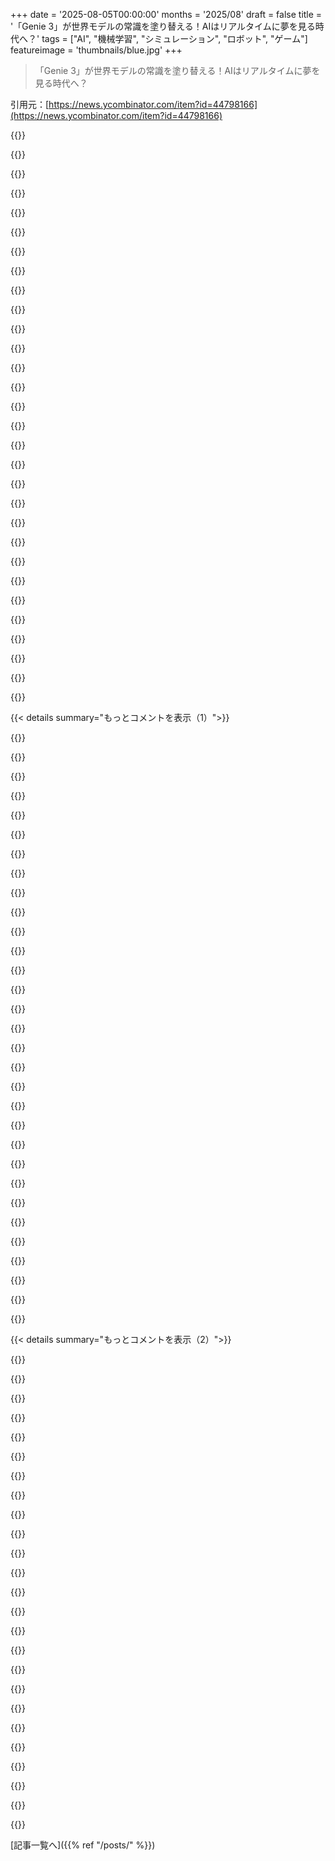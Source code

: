 +++
date = '2025-08-05T00:00:00'
months = '2025/08'
draft = false
title = '「Genie 3」が世界モデルの常識を塗り替える！AIはリアルタイムに夢を見る時代へ？'
tags = ["AI", "機械学習", "シミュレーション", "ロボット", "ゲーム"]
featureimage = 'thumbnails/blue.jpg'
+++

> 「Genie 3」が世界モデルの常識を塗り替える！AIはリアルタイムに夢を見る時代へ？

引用元：[https://news.ycombinator.com/item?id=44798166](https://news.ycombinator.com/item?id=44798166)




{{<matomeQuote body="「Genie 3」が720pリアルタイムで一貫性があるのは驚きだね。スケーリングでここまでできるとはね！試した人によると、物理、多人数対戦、長い指示、行動範囲はまだ課題だって。でも、将来のロボットが夢で学習する可能性が見えたよ。これはすごい。https://x.com/tejasdkulkarni/status/1952737669894574264" userName="modeless" createdAt="2025/08/05 14:39:25" color="#ff5733">}}




{{<matomeQuote body="「将来のロボットは夢で学ぶかも」って予言的だね。本当に近い将来、12～18ヶ月で現実になりそうだよ。" userName="diwank" createdAt="2025/08/05 15:39:14" color="">}}




{{<matomeQuote body="スケーリングだけでこんなブレイクスルーが起きるなんて信じられないね。奇跡じゃない？まるで偶然すごい発見をしてるみたいだよ。" userName="ivape" createdAt="2025/08/05 15:30:37" color="">}}




{{<matomeQuote body="スケーリングだけでブレイクスルーが起きるのが信じられないって？AIラボのトップはみんな最初から言ってたことだよ。あれこれ言う人は、彼らが資金欲しさに嘘ついてるって言ってるだけさ。" userName="silveraxe93" createdAt="2025/08/05 15:33:40" color="#45d325">}}




{{<matomeQuote body="試した人はGoogleに招待されたんだって。彼はちょっと熱心すぎるように見えるから、Googleが肯定的に書くことを期待して彼を選んだんじゃないかって感じちゃうね。" userName="casenmgreen" createdAt="2025/08/05 16:18:30" color="">}}




{{<matomeQuote body="ロケットを宇宙に飛ばしてすぐワームホール見つけるようなもんだよ。宇宙について科学的な知見はあっても、最初の数回の軌道周回でこんなに多くの発見をするなんてね…。" userName="ivape" createdAt="2025/08/05 15:35:14" color="">}}




{{<matomeQuote body="俺は間違ってるかもだけど、これは意味不明だね。ニューラルネットは元データから情報を作るけど、あくまで派生だよ。既存データから完全に新しい、高品質な学習データを自己生成なんてできないし、それで学習してもダメになるだけさ。" userName="casenmgreen" createdAt="2025/08/05 16:27:22" color="#38d3d3">}}




{{<matomeQuote body="肯定的に書くなんて条件はなかったと思うよ。他のテスターも「ゲームエンジンを置き換えない」って言ってるし。見てみてよ。<br>https://togelius.blogspot.com/2025/08/genie-3-and-future-of-..." userName="alphabetting" createdAt="2025/08/05 16:37:21" color="#ff33a1">}}




{{<matomeQuote body="進捗の速さに俺も驚いてるよ。数ヶ月前に世界モデルの出力操作がAAAゲームの次世代だって記事を書いたんだけど、当時は数年先だと思ってたんだ。Genie 3の進歩を見ると、GTA6が出る前に世界モデルがRockstarを食っちゃうなんて、マジで起こるかもね。https://kylekukshtel.com/diffusion-aaa-gamedev-doom-minecraf..." userName="kkukshtel" createdAt="2025/08/05 17:16:08" color="#38d3d3">}}




{{<matomeQuote body="ヨシャ・バッハは意識ってかなり単純なもの、十分複雑な生物に現れる創発的な特性だって仮説を立ててるんだ。俺たちはソフトウェアを継承しないから、認知機能は基礎的な構造から自力で立ち上がるしかないってね。もっと詳しく知りたければこのURLを見てみて。<br>https://media.ccc.de/v/38c3-self-models-of-loving-grace" userName="pantalaimon" createdAt="2025/08/05 15:52:51" color="#ff5c5c">}}




{{<matomeQuote body="＞RockstarがGTA6でワールドモデルにナーフスナイプされる<br>この意味がよく分かんないんだけど。GTAって別にただの”道をドライブするシミュレーター”じゃないだろ？グラフィックが毎年古くなっても、発売から何十年も楽しめるのは、意図的なクリエイティブで芸術的なビジョンがあるからだろ。最新グラフィックでGTAっぽいクローンを”バイブモデル”するやつが、本物のGTA6の人気を追い越すって言ってるの？それって、すごくありえないと思うな。" userName="ewoodrich" createdAt="2025/08/05 19:50:26" color="#ff5733">}}




{{<matomeQuote body="ロボットとは無関係のスタートアップに投資してるんだけど、彼らは深センにたくさん時間を費やしてるんだ。俺はロボット工学をすごく注目してて、彼らのCTOと中国で何を見てるかって話してたんだけど、この手のバージョンは既に実装されてるみたいだよ。" userName="neom" createdAt="2025/08/05 16:11:15" color="#ff33a1">}}




{{<matomeQuote body="＞俺たちはソフトウェアを継承しない<br>でもさ、どうなんだろうね。多くの動物種は、人間みたいに教わらなくても、特定の複雑な行動を”知ってる”んだよ。例えば巣作りとかね。「これが”基礎構造だけ”から創発される」って言うなら、それは「継承された」ソフトウェア（この場合はパンチカードみたいに考えるべきなのかな）ってことにならないの？" userName="CharlieDigital" createdAt="2025/08/05 19:48:29" color="#38d3d3">}}




{{<matomeQuote body="意識が明らかにないのに「ロボットの夢」って何なんだ？なんでこんなに擬人化したがるんだ？「夢で学習する」って一体何を意味してるんだよ？一晩でファインチューニングするってことか？だったらそう言えばいいだろ！" userName="dingnuts" createdAt="2025/08/05 16:16:25" color="">}}




{{<matomeQuote body="＞この技術がゲームエンジンを置き換えるとは思わない。今のモデルで、普通のゲームエンジンにあるような、とても精密で予測可能な編集ができるようには見えない。ゲームエンジンの本当の利点は、ゲーム開発チームが協力して、ゲームプロジェクトに小さくて局所的な変更を加えられることだってね。これについてしばらく考えてたんだけど、俺には明らかだよ。Minecraft（かそれに似たもの）を裏で動かせばいいんだ。ワールドをエンコードするためのデータ構造が必要なだけさ。変異、位置、永続性を可能にするためだよ。もしモデルに「ワールドメッシュ」のような追加パラメータが与えられたら、物の位置や色、テクスチャなんかを簡単に永続化できるんだ。そのデータ構造やサーバーは、CPUに負荷がかかるプロセスとして独立して動かせる。Genieでも何でもいいけど、”ワールドモデル”は単なるレンダラーだね。独占的な力学のせいでこうはならないだろうけど、いい未来ってのは、プロバイダー間でレンダラーをホットスワップできて、友達と同じゲームを違う見た目や雰囲気でプレイできる未来かもしれないね。同時に世界を違うように体験するんだ。（悲しいけど、勝者総取りか、いくつかの独立した垂直なサイロになるんだろうな。）もし俺がEpic GamesのTim Sweenyだったら、Unreal Engineの開発をすぐにやめて、この技術を調べ始めるだろうな。これはゲームと映画の両面で彼らを強化することになるからね。" userName="echelon" createdAt="2025/08/05 17:39:11" color="#ff5c5c">}}




{{<matomeQuote body="人は、望むように話すことを求められるんじゃなくて、すでに望むように話す履歴がある人だけを招かれるんだ。この現象はノーム・チョムスキーの大衆メディアに関する研究（例えばNY Timesは編集者に何をしろとは厳密に言わないけど、NY Timesが望むことを言いたい、あるいは特定の視点を持った編集者だけを雇うってことだね）で詳しく説明されてるよ。ソーシャルメディアのレビューにも同じことが言えるね。いつも絶賛するレビューを書く人を招待するんだ。" userName="SequoiaHope" createdAt="2025/08/05 18:23:43" color="">}}




{{<matomeQuote body="GTA VIのストーリーモードはワールドモデルには超えられないだろうけど、めちゃくちゃにして爆破する部分は、もしかしたら超えられるかもしれないね。多くの人はGTAでそうやって時間を過ごしてるんだ。ワールドモデルが、そのめちゃくちゃな状況に文脈を与えて面白くするのは、当分は無理だと思うんだけど、将来的にはどうかな？もしかしたらね。" userName="hhjinks" createdAt="2025/08/06 07:48:54" color="#38d3d3">}}




{{<matomeQuote body="ノームがその議論をしている箇所を知ってる？何年か前にどこでそれを知ったのか思い出そうとしてるんだ。理解を深めるために、もう一度見直したいんだよね。すごく普遍的な洞察だ。" userName="delusional" createdAt="2025/08/05 20:03:53" color="">}}




{{<matomeQuote body="Genie 3はゲーム制作を劇的に変える可能性を秘めてるね。POV、光源、ワールドメッシュを与えれば、レンダラーとしてすごく良いシステムになるかも。アイテムの説明を与えたり、初期ワールドを設定したりするだけで、想像力豊かなゲームを簡単に作れるようになるはず。開発効率が100倍になって、インディーのスタジオでもAAAタイトル並みの体験が作れるようになるって信じてるよ。ゲーム業界をぶっ壊すほどのインパクトがあるはず！" userName="K0balt" createdAt="2025/08/05 17:59:56" color="#ff5733">}}




{{<matomeQuote body="人間はソフトウェアを何も継承してないってのは本当かな？ハードウェアとソフトウェアっていう生物学への例えは、二元論じゃなくて連続体として捉えた方がいいと思うんだ。もしソフトウェアを継承してないとしても、アセンブリコードみたいなものは少なくとも継承してるんじゃないかな。認知機能がどうやって自己起動するのかって話、面白いね。" userName="glenstein" createdAt="2025/08/05 16:15:04" color="">}}




{{<matomeQuote body="この技術が普及したら、Epic GamesとかNintendo、その他多くの会社はマジでヤバい状況になると思うね。Unreal Engineなんて、複雑だし使いにくいし、もう終わりだろうな。開発者もゲーマーも不満だらけだし。ゲーム業界全体にイノベーターのジレンマが迫ってるけど、誰も気づいてないみたい。ゲーム作りがアイデアを言うだけでできるようになるなんてワクワクするけど、Googleがこれほどの力を持つのはめちゃくちゃ恐ろしいな。" userName="echelon" createdAt="2025/08/05 16:38:18" color="#ff5c5c">}}




{{<matomeQuote body="人間はインプットデータに依存してるのに、どうやって学習データ範囲外の情報を生み出すんだろうね？夢って、一種の正則化なんじゃないかな。訓練データで同じくらい性能が良いけど、もっとシンプルな構造を試すことで、汎化性能を高めてるのかも。より汎化する回路ができれば、入力データと同じくらい質が高いどころか、それを超えるデータも生成できるようになるんじゃないかな。" userName="scarmig" createdAt="2025/08/05 19:42:02" color="#38d3d3">}}




{{<matomeQuote body="部屋ごとに状態をキャッシュするみたいな構造化されたバージョンなら、ゲームでも使えるのは当然だと思うよ。GPT-3を見て「こんなの真面目なアプリケーションには使えない」って言ってるようなもんだよ。彼らのモデルの改善スピードはマジで尋常じゃないからね。" userName="make3" createdAt="2025/08/05 18:24:12" color="">}}




{{<matomeQuote body="「主要なAIラボのトップが最初から言ってた」って言うけど、”最初”っていつから？AIの研究は1950年代からあって、その頃から概念的・建築的なブレイクスルーが必要だって議論されてたんだよ。Jeff HawkinsとかDouglas Hofstadterとかの考えを見れば、パズルを解くっていう視点があったはず。今の「量が増えれば質も変わる」って考え方は、そのあたりのニュアンスが欠けてると思うな。" userName="glenstein" createdAt="2025/08/05 16:13:01" color="#ff33a1">}}




{{<matomeQuote body="ゲームの未来はMMORPGとかRPG化だと思ってたけど、AAA開発だとリスク高すぎてもう無理だね。西洋のAAAはリスク回避しすぎで、それが想像力を欠く原因だと思う。きれいな世界を作るだけじゃなくて、そこで何をするか、中身をどう埋めるかがマジで重要なんだ。サンドボックスMMORPGが生まれたのもそのためだよ。AIが3Dアーティストやアニメーターを置き換えるのはあり得るけど、それが一番のボトルネックじゃないんだよね。" userName="corimaith" createdAt="2025/08/06 00:23:22" color="#785bff">}}




{{<matomeQuote body="まず、Genie 3は客観的に見てマジですごい！だけど、ブレイクスルーとは呼ばないかな。GPT-3でニューラルネットワークとトランスフォーマー、そしてスケールがとんでもない効果を発揮するって分かって以来、AIはひたすら進化し続けてるだけなんだ。Genie-2のリリースから1年も経ってないのにこの速さは異常だけど、”新しい”ことは何も起きてないよ。ただとんでもない速度で改善が続いてるってだけ。" userName="silveraxe93" createdAt="2025/08/05 15:42:57" color="#45d325">}}




{{<matomeQuote body="ゲーム開発の効率が爆上がりして、ゲーム業界がひっくり返るかもね。個人でもAAAレベルのゲーム作れるようになって、Minecraftみたいなユーザー生成コンテンツが主流になる。YouTubeがYouGameになったら、Googleがインターネットの覇者になっちゃうって考えるとゾッとするわ。" userName="echelon" createdAt="2025/08/05 19:36:49" color="#ff5733">}}




{{<matomeQuote body="クリエイティブな人がGen AIと組めば、すげーものが作れると思うよ。「GTAクローン作って」じゃなくて、自分のビジョンをAIに伝えて、アセットとか細かい部分を具現化してもらう感じだね。" userName="mewpmewp2" createdAt="2025/08/06 08:09:12" color="">}}




{{<matomeQuote body="これはマジで有望な進歩だね。Demis Hassabisが話してたやつかも。公開クリップを見ての技術的な推測だけど、テクスチャが4フレームごとに飛ぶってことは、4x時間ダウンサンプリングのVAE使ってる可能性が高い。高速移動時の16x16のブロックは、VAEで16x16空間ダウンサンプリングしてるってことかも。最初のフレームが鮮明なのは、text-to-imageとimage-to-worldの組み合わせかもね。詳しくはDemis HassabisのツイートとDeepMindのブログを見てみて。<br>[1] https://x.com/demishassabis/status/1940248521111961988<br>[2] https://deepmind.google/api/blob/website/media/genie_environ..." userName="ollin" createdAt="2025/08/05 15:10:43" color="#ff5733">}}




{{<matomeQuote body="遅延についてだけど、ライブ動画見たらキー押してから画面が動くまで1.1秒くらいかかってるみたい。でもこれ、モデル自体のせいじゃなくて、配信のインフラが原因らしいよ。ライブ動画は[1] https://x.com/holynski_/status/1952756737800651144、解説記事は[2] https://togelius.blogspot.com/2025/08/genie-3-and-future-of-... をチェックしてみて。" userName="ollin" createdAt="2025/08/05 16:14:26" color="#ff5c5c">}}




{{< details summary="もっとコメントを表示（1）">}}

{{<matomeQuote body="不安な夢って、体が言うこと聞かなくて、思った通りにならないことあるよね？ブレーキ踏んでも車が止まらなかったり、犬にリードつけられなかったりとか。あれって、脳が環境をレンダリングしながら行動してるから、余計な遅延が出てるのかもね？" userName="rotexo" createdAt="2025/08/05 16:34:56" color="">}}




{{<matomeQuote body="脳って環境をレンダリングする必要はなくて、そこにいる「体験」をレンダリングしてるだけだよ。" userName="svdr" createdAt="2025/08/05 21:36:29" color="">}}




{{<matomeQuote body="まず、脳は環境を細かくレンダリングできるんだよ。俺は夢でもあんまりはっきり見えないけど、ほとんどの人は頭の中でちゃんと映像が見えるらしいし。あと、感覚入力ってそのまま経験してるんじゃなくて、脳が再構築してるってことが今じゃ結構明らかになってる。視神経の盲点を埋めるのがいい例だね。結局、世界モデルを常に作ってて、それを意識してるんだ。体験をレンダリングしてるってのは正しいけど、結構細かいから、ある意味世界もレンダリングしてるって言えるんじゃないかな。" userName="frabcus" createdAt="2025/08/06 06:35:58" color="#ff5c5c">}}




{{<matomeQuote body="目覚めてるときは感覚から入ってくるのを体験するけど、夢の中では、見てるとか聞いてるとかの「体験の再現」ができれば十分で、その体験につながる「感覚入力の再現」まではいらないってことだよ。" userName="svdr" createdAt="2025/08/07 18:20:46" color="">}}




{{<matomeQuote body="「キー押してから画面が動くまで1.1秒の遅延」ってことはさ、Stadiaよりマシなんじゃないの？" userName="blibble" createdAt="2025/08/06 00:07:02" color="">}}




{{<matomeQuote body="Genie 3はすごいけど、詳細が少なすぎるね。昔は研究論文があったのに、今は内容がほとんど共有されない。AIが研究よりビジネス優先になってて、約束と現実のギャップが心配だよ。学術研究への資金提供の変化も考えると、将来が不安だね。" userName="addisonj" createdAt="2025/08/05 16:08:55" color="#ff5c5c">}}




{{<matomeQuote body="どうやって動くのか、もっと詳しく知りたいな。研究論文とか技術レポートが全然ないのは残念。たぶん既存の動画生成モデルに移動方向とか視点角度の条件付けをしたやつかな？ゲームエンジンで学習した痕跡や、デモ動画での矛盾点もいくつか見つけたよ。" userName="Vipitis" createdAt="2025/08/05 22:00:03" color="#ff5733">}}




{{<matomeQuote body="2017年のTransformer論文以降、Googleは情報を隠すようになった気がするね。あの論文がGoogleの株価に大きな影響を与えたから、今はあまり公開したくないのかな。残念だけど。" userName="3abiton" createdAt="2025/08/06 08:49:54" color="">}}




{{<matomeQuote body="次のピクセルを予測するより、テクスチャやモデルを生成して、それをグラフィックカードでレンダリングする方がいいと思うんだ。そうすれば、モデルやカメラの位置も自由に調整できて、もっと柔軟性があるんじゃないかな。" userName="maerF0x0" createdAt="2025/08/05 21:50:29" color="#ff5c5c">}}




{{<matomeQuote body="ある程度のグラフィック精度を超えると、古典的なレンダリングより次のピクセルを予測する方が計算が安くなる時が来るよ。AIモデルは無限にズームできるし、従来のレンダリングだと難しい技術的な課題も多いからね。" userName="wolttam" createdAt="2025/08/05 22:44:06" color="#ff5733">}}




{{<matomeQuote body="AAAゲーム物理の仕事をしてるんだけど、AIが従来のレンダリングに取って代わるのは懐疑的だよ。モデルの構造上、線形性を回復するのが難しいし、無駄なパラメータも多いからね。でも、柔軟性のためなら、多少の不整合を許容してでも使うようになるかもね。DLSSみたいなものだ。" userName="m4nu3l" createdAt="2025/08/06 20:16:52" color="#45d325">}}




{{<matomeQuote body="将来は、環境の大まかな部分は人間が決めて、AIが細部を埋めるハイブリッドな形になるんじゃないかな。例えば、泥の地面って設定だけ人間がして、プレイヤーが穴を掘ったり、物を投げたりした時の泥の見た目や音、NPCの反応なんかはAIが全部作るとかね。" userName="brap" createdAt="2025/08/05 23:16:38" color="#45d325">}}




{{<matomeQuote body="「古典的なレンダリングよりピクセル予測が安くなる」って話だけど、もうDLSS 3のフレーム生成みたいに、そういうことは部分的に起こってるよ。ゲームによっては伝統的なレンダリングだけじゃ60FPSが出ないからね。" userName="lossolo" createdAt="2025/08/06 00:12:57" color="#ff33a1">}}




{{<matomeQuote body="従来のゲームとAIを二者択一で考えるんじゃなく、ハイブリッドがいいと思うよ。レンダリングなしのシンプルなゲームエンジンがAIに情報を提供して、AIが詳細を埋めるみたいな。エンジンとAIの新しい役割分担を考えるべきだね。" userName="energy123" createdAt="2025/08/06 06:57:24" color="#ff5733">}}




{{<matomeQuote body="それって、DLSS 3が使われるのはグラフィックの忠実度のためっていうより、単に最適化が足りないだけじゃないかな？" userName="corimaith" createdAt="2025/08/06 00:28:12" color="">}}




{{<matomeQuote body="試してみるね！風で揺れる木を想像してみて。古典的なレンダリングだと、物理シミュレーションや膨大なポリゴンで計算が大変なんだ。でも、十分な木の映像で学習した世界モデルなら、シミュレーションなしで「理にかなった」ピクセルを直接出力できる。人間の脳が予測で動くように、モデルも直感で現実世界を表現できるんだよ。" userName="wolttam" createdAt="2025/08/06 04:50:20" color="#ff5c5c">}}




{{<matomeQuote body="十分に進化したモデルって、結局は既存の3Dエンジンが数学的にやってることを真似るだけじゃないの？レンダリングでは、光の相互作用を「圧縮」すると、レンダリング方程式の潜在表現に行き着くと思うんだけどな。" userName="imadr" createdAt="2025/08/06 14:13:09" color="#ff5733">}}




{{<matomeQuote body="たぶん、もうその段階は過ぎてるよ。ピクセルやトークンはリアルタイムで確率的に予測されて、シェーディング済みのピクセルが一気に計算されるんだ。これがLLMのコアメカニズムだよ。光の計算を含めて次のピクセルを予測できるなら、光のシミュレーションはもう必要ないってこと。Genieの仕組み、俺も知りたいな。ハイブリッドなアプローチかもしれないけど。" userName="gond" createdAt="2025/08/06 18:33:32" color="#ff5733">}}




{{<matomeQuote body="モデルの多層は、最終的なシェーディングピクセルを予測する巨大な非線形方程式だよね。それがシェーダーがピクセルを一気に出すのとどう違うのか、俺にはわからないな。PBR計算なしでPBRピクセルをシミュレートできるとはとても思えないんだけど。例えば、sin(x)を計算するプログラムと同じように、モデルも結局はsin(x)の潜在的で圧縮されたバージョンじゃないのかな？" userName="imadr" createdAt="2025/08/07 18:34:35" color="#ff5c5c">}}




{{<matomeQuote body="この場合は、実際の木が風で揺れる様子からデータが取られるってことかな。でも、例えば架空のゲーム世界にあるエイリアン惑星で、ホコリがどう舞うかなんていうのは、まだまだ課題として残るよね。" userName="maerF0x0" createdAt="2025/08/06 18:15:37" color="">}}




{{<matomeQuote body="「「次のピクセルを予測する方が、決定的なものを作って動かすよりも優位に立つ世界を想像できない」ってことだけどさ。それって、作者が何かを生み出すんじゃなくて、ただモデルが夢見てるだけなのが気になるってこと？" userName="Terretta" createdAt="2025/08/06 01:49:48" color="">}}




{{<matomeQuote body="パススルーARってさ、シーンにいくつか物を加えたり、雑なリライティングをするだけじゃなくて、もっと高度なものが必要だよね。既存の方法だと、ただオブジェクトを貼り付けたみたいに見えちゃうし。Appleはライティング推定で改善してるけど、それもAIを使ってるのかもしれない。でも、ライティング合わせるだけじゃなく、もっと色々やりたいんだよな。" userName="cma" createdAt="2025/08/06 01:44:18" color="">}}




{{<matomeQuote body="「勝る」って、役に立つって意味？それともAGIへの重要な道筋って意味？" userName="energy123" createdAt="2025/08/06 00:52:22" color="">}}




{{<matomeQuote body="Genie 3がどんなシナリオで使えるか、すごく気になるな。フロー状態とか、瞑想、ゲーム、あと小説やビデオ制作みたいなクリエイティブな作業にも応用できそう。それに、こんなサイトも見つけたよ: https://www.genie3.fun/" userName="superfa" createdAt="2025/08/11 23:52:28" color="#ff5c5c">}}




{{<matomeQuote body="テキストの生成について。入力でテキスト情報がないと、はっきり読めるテキストはなかなか作られないみたいだね。画像AIがテキスト生成できなかった頃を思い出すよ。あれもすぐ改善されたけど。" userName="yanis_t" createdAt="2025/08/05 14:19:12" color="">}}




{{<matomeQuote body="画像AIがテキストを修正したら、次は手の生成がひどくなったよね。でも今は手もテキストも画像も良くなってるから、次はどこに欠点があるかウォーリーを探せみたいに探すんだろうな。最終的には、AIのウォーターマークが1/3ピクセルくらいの無限ズーム動画になるかもね。<br>個人的には、ストームトルーパーのvlogみたいな拡張動画をもっと見たいな。Runwayはいいけど、やっぱり高いんだよな。" userName="reactordev" createdAt="2025/08/05 14:30:46" color="#ff33a1">}}




{{<matomeQuote body="誰かが物理演算について言ってたけど、ゲームの面白い点は、一部が斬新で非現実的ってことだから、これは興味深い問題になるかもね。（リアルすぎるとつまらなくなるから）" userName="maerF0x0" createdAt="2025/08/05 21:52:24" color="#785bff">}}




{{<matomeQuote body="それはジャンルによるよね。シミュレーションゲームは、加速時間でリアルなシミュレーションを好むし、他のゲームは少しルールを曲げた物理演算の方が楽しい。Goat Simulatorみたいに変な物理演算だけのゲームがヒットすることもあるしね。<br>ウォーキングやランニングはNNでかなり解決済みだけど、乗り物のエンジンや物理演算のシミュレーションはまだだね。iRacingなんかはこういうモデルにすごく興味を持つと思うよ。<br>訂正、PINN’sっていうのがあるんだ。また新しい沼にはまっちゃったな…" userName="reactordev" createdAt="2025/08/05 22:15:47" color="#ff5733">}}




{{<matomeQuote body="テキスト問題が完全に解決したとは言えないな。かなり良くなったのは確かだけど、gpt-image-1でさえテキスト生成に失敗することが時々あるしね。" userName="TheAceOfHearts" createdAt="2025/08/05 14:36:22" color="">}}




{{<matomeQuote body="プロンプトと生成された黒板で、ダッシュがあるかないかが食い違ってる点に注目してほしいな。" userName="yencabulator" createdAt="2025/08/05 16:34:02" color="#785bff">}}

{{</details>}}




{{< details summary="もっとコメントを表示（2）">}}

{{<matomeQuote body="これは革命的だね。いつか来ると思ってたけど、ついに来たか。まだ制限はあるけど、これは始まりだよ。<br>ゲームエンジンだとエンジニアやソフトウェア開発者が三角形の配置とかピクセルマッピングを完璧にするけど、これはコンピュータがフレームごとに絵を描くみたいで、三角形の計算なんてしてないんだから。" userName="qwertox" createdAt="2025/08/05 21:18:46" color="#ff33a1">}}




{{<matomeQuote body="こんなに何度も現実を疑うようなプレゼンは見たことないな。完全に度肝を抜かれたよ。" userName="Oarch" createdAt="2025/08/05 14:50:04" color="">}}




{{<matomeQuote body="すごくクールだね！世界モデルにおける強化学習や模倣学習の研究をしたことがあるよ。ここのサイトがこの分野のいい入門書になるよ: https://worldmodels.github.io/<br>ロボティクスでこれらの手法が意味のある変化をもたらす時に一番興奮するね。RLはまだ、長期間で報酬が少ない非ゼロサム環境のタスクには不十分なんだ。仮想エージェントがうまく機能し始めたら、先行指標として注目すべきだね。仮想エージェントは物理的なものよりはるかに簡単だし。<br>さらに、シミュレーションと実際のダイナミクスの不一致（sim2real問題）も問題を難しくするけど、最近はドメインランダム化やオンライン修正で問題が少なくなってきたよ。<br>マルチスケール効果も難しい問題だね。ロボットの多くのアクションの時間スケールとタスクの時間スケールはかなり違うことがあるから。移動が最初に解決されたのは、それが周期的だからだと思う。<br>RLで規模を重視するならPufferAIを、ロボティクスで模倣/オフラインRLならPhysical Intelligenceを見てみて。" userName="_hark" createdAt="2025/08/05 16:58:40" color="#ff5733">}}




{{<matomeQuote body="生成AIの進化にどんどん憂鬱になるよ。創造性が指数関数的に奪われ、ツールでなく完全な代替を目指してるように見えるからね。クリエイティブな作品は共有されるのが本質なのに。<br>全ての仕事が自動化されたら、何が残る？脳をAI生成世界につなぎ、ドーパミン漬けになるのか？（TikTokみたいに）生計や経済はどうなるんだ？<br>フェルミのパラドックスの良い説明だ。技術・資源・地球が限界に達し、生きる価値を見失うのか？" userName="timeattack" createdAt="2025/08/05 15:44:25" color="#ff5733">}}




{{<matomeQuote body="音楽ってYouTubeやSpotifyで既に素晴らしいプロの曲が手軽に聴ける時代じゃん。AIで生成されたところで、今とそんなに変わる？" userName="skybrian" createdAt="2025/08/05 15:55:52" color="">}}




{{<matomeQuote body="音楽制作ってさ、努力や献身があって初めて本物が生まれるんだよ。AIが即座に音楽を作るようになれば、音楽はただの「商品」になっちゃうじゃん。" userName="Saline9515" createdAt="2025/08/05 16:09:45" color="#785bff">}}




{{<matomeQuote body="才能を磨いた人が報われる世界がいいな。AIが安易に、ごく一部の人の利益のために音楽を作る世界なんて嫌だよ。<br>理想通りにはいかないって分かってるけど、今の方がまだマシだろ。" userName="podgietaru" createdAt="2025/08/05 16:01:25" color="#785bff">}}




{{<matomeQuote body="音楽なんて、もう既に商品化されてるじゃん。<br>レストランで流す匿名のBGMとか、努力もなしに買えるんだし。" userName="skybrian" createdAt="2025/08/05 16:15:00" color="">}}




{{<matomeQuote body="この先、2つの展開がありそうだな。<br>1. 欠乏のない社会でベーシックインカムが導入される。でも、人間の欲があるから無理そう。<br>2. フランス革命に学んで、よりシンプルな時代に戻る。" userName="snickerdoodle12" createdAt="2025/08/05 15:53:02" color="#38d3d3">}}




{{<matomeQuote body="そうだけど、匿名のBGMは聴きたくないな。<br>Spotifyがアーティストの曲の代わりに低品質なAI推奨曲を増やして、アーティストへの支払いを減らすのが嫌なんだよ。Spotify以外、誰も得しないじゃん。" userName="Saline9515" createdAt="2025/08/05 17:14:37" color="#ff5733">}}




{{<matomeQuote body="未来では、みんな自分のAIエージェントを持ってて、自分好みの音楽を生成できるようになるぜ。もうSpotifyなんて使わないだろうね。<br>AIとの未来は、今の一部をAIに置き換えた世界じゃなくて、全く新しい生活様式になるはずだ。" userName="rohit89" createdAt="2025/08/05 17:44:46" color="#38d3d3">}}




{{<matomeQuote body="俺の予測だと、個人の生成音楽ってずっとニッチなままだろうな。社会的な理由からだよ。<br>ファンダムやファンコミュニティの需要は無限に見えるけど、個人のAI生成では、ああいうものは生まれないからね。" userName="roywiggins" createdAt="2025/08/05 18:18:12" color="#38d3d3">}}




{{<matomeQuote body="興味深いのは、研究資金のほとんどが画像や音楽、アバター生成みたいな”クリエイティブ”なメディア向けってことだよな。研究者としては面白いんだろうけど（俺もML研究者と仕事したから分かる）、なんでトイレ掃除とか台所掃除とか、地味な作業をするロボットは出てこないんだ？<br>資金がないのか、それとも画像生成の拡散モデルを研究するより、トイレ掃除アルゴリズムの方がワクワクしないってこと？" userName="pixelesque" createdAt="2025/08/05 16:14:58" color="#38d3d3">}}




{{<matomeQuote body="そもそもアートをやる理由って何？<br>・楽しむため<br>・共有した人から褒められるため<br>・稼ぐため<br>AIアートのディストピアな未来でも、1つ目は続くけど、他はそうでもないだろうな。純粋な内なる衝動から生まれる人間のアートこそが、本当に面白いんだよ。" userName="yomismoaqui" createdAt="2025/08/05 16:09:54" color="#ff33a1">}}




{{<matomeQuote body="「貪欲」はポスト希少性社会では無意味だけど、「地位」が問題だよ。人間は性選択に地位を使って、競争的に見せびらかす。これってDNAに組み込まれてるから、たとえ些細でも競争はあらゆる交流の基盤として続くと思うね。" userName="maerF0x0" createdAt="2025/08/05 21:56:13" color="#45d325">}}




{{<matomeQuote body="現代の肉体労働みたいに、未来はほとんどの人が生活のために考えたり、創造したり、探究したりしなくなるだろうね。だから、どんどんバカになると思うよ。ごく一部の人が知性を磨き続けるだろうけど、今のトップアスリートが機械に勝てないみたいに、AIにはかなわないだろうね。" userName="p4coder" createdAt="2025/08/05 16:32:14" color="#785bff">}}




{{<matomeQuote body="理論上、創造性は無限の空間だよ。テクノロジーが進めば、人間はより複雑なことを探求できるようになる（音楽のシンセやループみたいにね）。人間が限界まで追い詰められず、それでもクリエイティブでいられるなら、AIはツールとしてこの無限の空間を進むのを手伝ってくれる。AIが全てを生成するなんて無理だよ、それには無限の計算が必要だからね。" userName="roboboffin" createdAt="2025/08/05 16:13:29" color="#38d3d3">}}




{{<matomeQuote body="AIが進むと利益の余地って見えにくいよね。メディアは多分2種類になるんじゃないかな。一つは無思慮な人が大量消費する生成コンテンツ。もう一つは、本物の人間の才能や表現を求める人が消費する人間が作ったもの。生物の脳が作ったってだけで価値が出るんだ。たぶん後者の価値は時間と共に上がると思うよ。" userName="wolttam" createdAt="2025/08/05 16:07:58" color="#45d325">}}




{{<matomeQuote body="忘れてるみたいだけど、ほとんどのアーティストは創作を楽しむんだ。でも今の社会だと、お金を稼ぐためにほとんどの時間を諦めるか、大衆にアートを売り込まなきゃいけない。このAIのせいで、アーティストが作品で生計を立てるのがもっと難しくなるだけだよ。" userName="sunsunsunsun" createdAt="2025/08/05 17:07:54" color="#ff5c5c">}}




{{<matomeQuote body="これ、驚くほど素晴らしい例えだね。何百万人もの人が今でも健康や心の健康、社会的なつながりのために毎週走ってるし。精神的なエクササイズも同じカテゴリーになるのかな？お金のためじゃなくて、人間として豊かになるための活動としてね。" userName="pizzathyme" createdAt="2025/08/05 16:41:25" color="#45d325">}}




{{<matomeQuote body="君、かなり悲観的だね。アートはスポーツの未来を見るべきだと思うな。機械は人間より速くて強いけど、スポーツには全然影響ないだろ？誰もロボットのオリンピックなんて見ないしね。" userName="svantana" createdAt="2025/08/05 16:06:05" color="#ff5c5c">}}




{{<matomeQuote body="今は個人的に作った音楽を投稿して、顔や生活も晒して、何百万もの『ソーシャル』フォロワーを持てるよね。将来、AIが全部シミュレートできるようになったら、『ソーシャル』って一体何を意味するんだろうね？" userName="pixl97" createdAt="2025/08/06 01:50:32" color="#ff5c5c">}}




{{<matomeQuote body="フェルミのパラドックスの良い説明じゃないよ。俺たち人間は置き換えられるけど、AIはそのまま続くんだ。" userName="dist-epoch" createdAt="2025/08/05 15:54:16" color="">}}




{{<matomeQuote body="自動化が労働を増やすのは、雇用主がそう仕向ける場合に限るんだよ。本来なら自動化は余暇をもたらすはずなのに、今はその恩恵を受ける人が不均等に分配されてるんだよね。" userName="wahnfrieden" createdAt="2025/08/05 15:52:26" color="#45d325">}}

{{</details>}}



[記事一覧へ]({{% ref "/posts/" %}})

